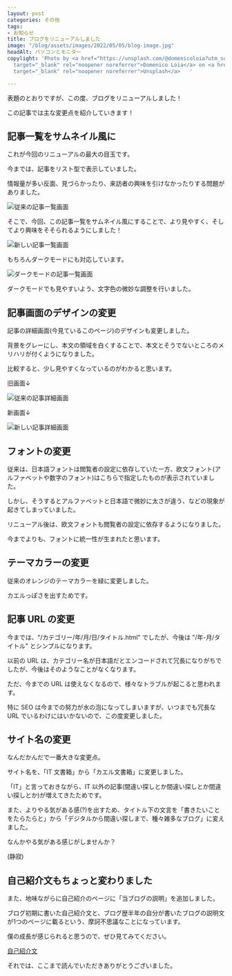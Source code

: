 ```yaml
---
layout: post
categories: その他
tags:
- お知らせ
title: ブログをリニューアルしました
image: "/blog/assets/images/2022/05/05/blog-image.jpg"
headAlt: パソコンとモニター
copylight: 'Photo by <a href="https://unsplash.com/@domenicoloia?utm_source=unsplash&utm_medium=referral&utm_content=creditCopyText"
  target="_blank" rel="noopener noreferrer">Domenico Loia</a> on <a href="https://unsplash.com/?utm_source=unsplash&utm_medium=referral&utm_content=creditCopyText"
  target="_blank" rel="noopener noreferrer">Unsplash</a>   '

---
```

表題のとおりですが、この度、ブログをリニューアルしました！

この記事では主な変更点を紹介していきます！

## 記事一覧をサムネイル風に

これが今回のリニューアルの最大の目玉です。

今までは、記事をリスト型で表示していました。

情報量が多い反面、見づらかったり、来訪者の興味を引けなかったりする問題がありました。

![従来の記事一覧画面](/blog/assets/images/2022/05/05/old-list.jpg)

そこで、今回、この記事一覧をサムネイル風にすることで、より見やすく、そしてより興味をそそられるようにしました！

![新しい記事一覧画面](/blog/assets/images/2022/05/05/new-list-1.jpg)

もちろんダークモードにも対応しています。

![ダークモードの記事一覧画面](/blog/assets/images/2022/05/05/new-dark-list.jpg)

ダークモードでも見やすいよう、文字色の微妙な調整を行いました。

## 記事画面のデザインの変更

記事の詳細画面(今見ているこのページ)のデザインも変更しました。

背景をグレーにし、本文の領域を白くすることで、本文とそうでないところのメリハリが付くようになりました。

比較すると、少し見やすくなっているのがわかると思います。

旧画面↓

![従来の記事詳細画面](/blog/assets/images/2022/05/05/old-post.jpg)

新画面↓

![新しい記事詳細画面](/blog/assets/images/2022/05/05/new-post.jpg)

## フォントの変更

従来は、日本語フォントは閲覧者の設定に依存していた一方、欧文フォント(アルファベットや数字のフォント)はこちらで指定したものが表示されていました。

しかし、そうするとアルファベットと日本語で微妙に太さが違う、などの現象が起きてしまっていました。

リニューアル後は、欧文フォントも閲覧者の設定に依存するようになりました。

今までよりも、フォントに統一性が生まれたと思います。

## テーマカラーの変更

従来のオレンジのテーマカラーを緑に変更しました。

カエルっぽさを出すためです。

## 記事 URL の変更

今までは、"/カテゴリー/年/月/日/タイトル.html" でしたが、今後は "/年-月/タイトル" とシンプルになります。

以前の URL は、カテゴリー名が日本語だとエンコードされて冗長になりがちでしたが、今後はそのようなことがなくなります。

ただ、今までの URL は使えなくなるので、様々なトラブルが起こると思われます。

特に SEO は今までの努力が水の泡になってしまいますが、いつまでも冗長な URL でいるわけにはいかないので、この度変更しました。

## サイト名の変更

なんだかんだで一番大きな変更点。

サイト名を、「IT 文書箱」から「カエル文書箱」に変更しました。

「IT」と言っておきながら、IT 以外の記事(間違い探しとか間違い探しとか間違い探しとか)が増えてきたためです。

また、よりやる気がある感(?)を出すため、タイトル下の文言を「書きたいことをたらたらと」から「デジタルから間違い探しまで、種々雑多なブログ」に変えました。

なんかやる気がある感じがしませんか？

(静寂)

## 自己紹介文もちょっと変わりました

また、地味ながらに自己紹介のページに「当ブログの説明」を追加しました。

ブログ初期に書いた自己紹介文と、ブログ歴半年の自分が書いたブログの説明文が1つのページに載るという、摩訶不思議なことになっています。

僕の成長が感じられると思うので、ぜひ見てみてください。

[自己紹介文](/blog/about)

それでは、ここまで読んでいただきありがとうございました。